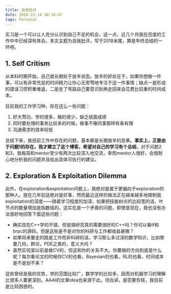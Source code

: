 ```yaml
---
title: 自我批评
date: 2018-12-14 16:18:47
tags: Personal
---
```


实习是一个可以让人充分认识到自己不足的机会，这一点，近几个月我在百度的工作中中已经深有体会。本文主题为自我批评，写于2018末尾，算是年终总结的一环吧。

<!--more-->

## 1. Self Critism

从本科时期开始，自己就长期处于放羊状态。放羊的好处在于，如果你想做一件事，可以有非常充足的时间精力让你心无旁骛地专注于这一件事情；缺点一是形成的错误习惯积重难返，二是走了弯路自己要意识到再走回来会花费比较重的时间成本。

目前我的工作学习种，存在这么一些问题：
1. 好大骛功，学的很多，做的很少，缺乏纸面成绩
2. 同时要处理的事务比较多的时候，做事不像同事那样有条有理
3. 沟通需求的效率较低

总结下来，我目前工作中存在的问题，基本都是长期放羊的恶果。**事实上，正是由于问题1的存在，我才建立了这个博客，希望对自己的学习有个总结**。对于问题2和3，我每周和mentor至少有两次比较深入地交流，幸而mentor人很好，会很耐心地分析我的问题并且给出具体可执行的建议。

## 2. Exploration & Exploitation Dilemma
   
此外，在exploration&exploitation问题上，我绝对是属于更偏向于exploration的那种人。放在几年前这绝对是好事，然而最近这样的做法正在越来越多地限制我exploitation的深度——随着学习程度的加深，如果把技能树点的比较宽的话，叶节点的数量增加是指数级的。这实在是一个矛盾的问题，即使是现在，我也没有办法很好地回答下面这些问题：

- 确实现在C++学的不错，但是搞研究真的需要很好的C++吗？你可以看tf和brpc的源码，但是这些是不是对你的科研与工作都收益甚微？
- 如果将来要走的路是工作而非科研的话，学习那么多过深的数学知识，比如黎曼几何，群论，PDE之类的，意义大吗？
- 虽然实验室以前是做CV的，但这和你的关系不大。你要做的方向到底是什么呢？每次看论文的时候你CV的也看，Bayesian的也看，RL的也看，时间成本是不是划不来？

这些曾经是我的优势，学的范围比较广，数学学的比较多，因而对机器学习的理解比很多人要更深刻，AAAI的文章idea也来源于此。坦白讲，是否要剪枝，我目前是比较困惑的。